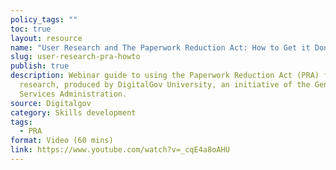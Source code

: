 ```yaml
---
policy_tags: ""
toc: true
layout: resource
name: "User Research and The Paperwork Reduction Act: How to Get it Done"
slug: user-research-pra-howto
publish: true
description: Webinar guide to using the Paperwork Reduction Act (PRA) for user
  research, produced by DigitalGov University, an initiative of the General
  Services Administration.
source: Digitalgov
category: Skills development
tags:
  - PRA
format: Video (60 mins)
link: https://www.youtube.com/watch?v=_cqE4a8oAHU
---
```

